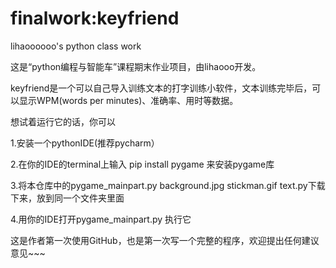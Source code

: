 # finalwork:keyfriend
lihaoooooo's python class work

这是“python编程与智能车”课程期末作业项目，由lihaooo开发。

keyfriend是一个可以自己导入训练文本的打字训练小软件，文本训练完毕后，可以显示WPM(words per minutes)、准确率、用时等数据。

想试着运行它的话，你可以 

1.安装一个pythonIDE(推荐pycharm）  

2.在你的IDE的terminal上输入 pip install pygame  来安装pygame库

3.将本仓库中的pygame_mainpart.py  background.jpg stickman.gif text.py下载下来，放到同一个文件夹里面

4.用你的IDE打开pygame_mainpart.py 执行它

这是作者第一次使用GitHub，也是第一次写一个完整的程序，欢迎提出任何建议意见~~~
 

